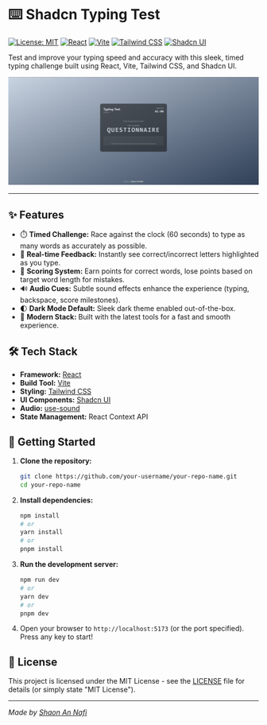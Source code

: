 # ⌨️ Shadcn Typing Test

[![License: MIT](https://img.shields.io/badge/License-MIT-blue.svg)](https://opensource.org/licenses/MIT)
[![React](https://img.shields.io/badge/React-18+-61DAFB?logo=react)](https://react.dev/)
[![Vite](https://img.shields.io/badge/Vite-%5E5.0-646CFF?logo=vite)](https://vitejs.dev/)
[![Tailwind CSS](https://img.shields.io/badge/Tailwind_CSS-3-38B2AC?logo=tailwind-css)](https://tailwindcss.com/)
[![Shadcn UI](https://img.shields.io/badge/Shadcn/UI-latest-black?logo=shadcn-ui&logoColor=white)](https://ui.shadcn.com/)

Test and improve your typing speed and accuracy with this sleek, timed typing challenge built using React, Vite, Tailwind CSS, and Shadcn UI.

![Screenshot Placeholder](./public/cover.png)

---

## ✨ Features

*   ⏱️ **Timed Challenge:** Race against the clock (60 seconds) to type as many words as accurately as possible.
*   🎯 **Real-time Feedback:** Instantly see correct/incorrect letters highlighted as you type.
*   💯 **Scoring System:** Earn points for correct words, lose points based on target word length for mistakes.
*   🔊 **Audio Cues:** Subtle sound effects enhance the experience (typing, backspace, score milestones).
*   🌓 **Dark Mode Default:** Sleek dark theme enabled out-of-the-box.
*   🚀 **Modern Stack:** Built with the latest tools for a fast and smooth experience.

## 🛠️ Tech Stack

*   **Framework:** [React](https://react.dev/)
*   **Build Tool:** [Vite](https://vitejs.dev/)
*   **Styling:** [Tailwind CSS](https://tailwindcss.com/)
*   **UI Components:** [Shadcn UI](https://ui.shadcn.com/)
*   **Audio:** [use-sound](https://github.com/joshwcomeau/use-sound)
*   **State Management:** React Context API

## 🚀 Getting Started

1.  **Clone the repository:**
    ```bash
    git clone https://github.com/your-username/your-repo-name.git
    cd your-repo-name
    ```
2.  **Install dependencies:**
    ```bash
    npm install
    # or
    yarn install
    # or
    pnpm install
    ```
3.  **Run the development server:**
    ```bash
    npm run dev
    # or
    yarn dev
    # or
    pnpm dev
    ```
4.  Open your browser to `http://localhost:5173` (or the port specified). Press any key to start!

## 📄 License

This project is licensed under the MIT License - see the [LICENSE](LICENSE) file for details (or simply state "MIT License").

---

*Made by [Shaon An Nafi](https://github.com/Nafisarkar)*